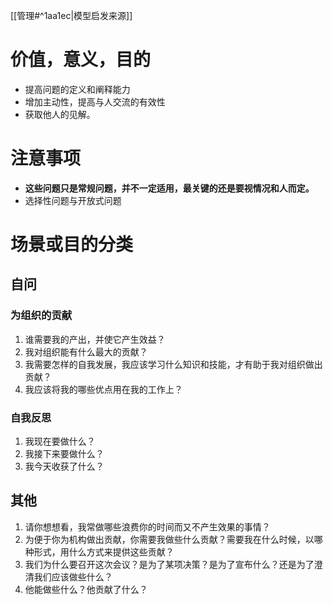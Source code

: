 
[[管理#^1aa1ec|模型启发来源]] 
# 价值，意义，目的

- 提高问题的定义和阐释能力
- 增加主动性，提高与人交流的有效性
- 获取他人的见解。

# 注意事项

- **这些问题只是常规问题，并不一定适用，最关键的还是要视情况和人而定。** 
- 选择性问题与开放式问题

# 场景或目的分类
## 自问
### 为组织的贡献

1. 谁需要我的产出，并使它产生效益？
2. 我对组织能有什么最大的贡献？
3. 我需要怎样的自我发展，我应该学习什么知识和技能，才有助于我对组织做出贡献？
4. 我应该将我的哪些优点用在我的工作上？

### 自我反思

1. 我现在要做什么？
2. 我接下来要做什么？
3. 我今天收获了什么？



## 其他

1. 请你想想看，我常做哪些浪费你的时间而又不产生效果的事情？
2. 为便于你为机构做出贡献，你需要我做些什么贡献？需要我在什么时候，以哪种形式，用什么方式来提供这些贡献？
3.  我们为什么要召开这次会议？是为了某项决策？是为了宣布什么？还是为了澄清我们应该做些什么？
4. 他能做些什么？他贡献了什么？